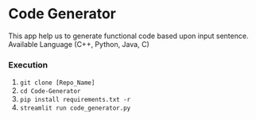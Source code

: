 <h1><b>Code Generator</b></h1>
<p>This app help us to generate functional code based upon input sentence. Available Language (C++, Python, Java, C)</p>

<h3>Execution</h3>
<ol>
  <li><code>git clone [Repo_Name]</code></li>
  <li><code>cd Code-Generator</code></li>
  <li><code>pip install requirements.txt -r</code></li>
  <li><code>streamlit run code_generator.py</code></li>
</ol>
